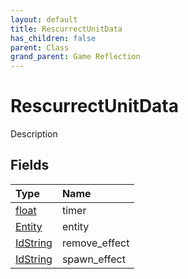 ```yaml
---
layout: default
title: RescurrectUnitData
has_children: false
parent: Class
grand_parent: Game Reflection
---
```

# RescurrectUnitData
Description 

## Fields

| Type | Name |
|:----------|:--------------|
| [float](/riftbreaker-wiki/docs/game-reflection/components/float/) | timer |
| [Entity](/riftbreaker-wiki/docs/game-reflection/classes/entity/) | entity |
| [IdString](/riftbreaker-wiki/docs/game-reflection/components/id_string/) | remove_effect |
| [IdString](/riftbreaker-wiki/docs/game-reflection/components/id_string/) | spawn_effect |

